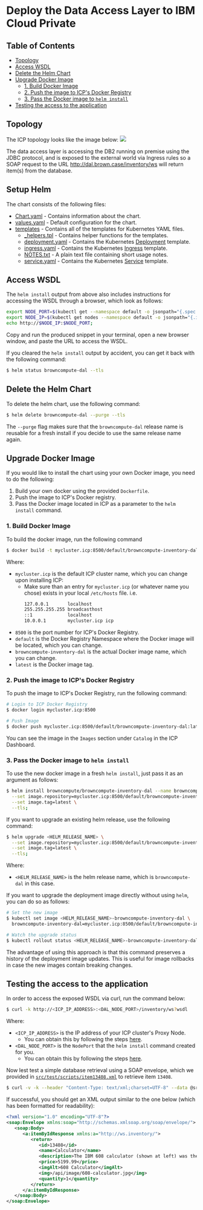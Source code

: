 # Deploy the Data Access Layer to IBM Cloud Private


## Table of Contents
* [Topology](#topology)
* [Access WSDL](#access-wsdl)
* [Delete the Helm Chart](#delete-the-helm-chart)
* [Upgrade Docker Image](#upgrade-docker-image)
  + [1. Build Docker Image](#1-build-docker-image)
  + [2. Push the image to ICP's Docker Registry](#2-push-the-image-to-icps-docker-registry)
  + [3. Pass the Docker image to `helm install`](#3-pass-the-docker-image-to-helm-install)
* [Testing the access to the application](#testing-the-access-to-the-application)

## Topology
The ICP topology looks like the image below:
![](dal-on-icp.png)

The data access layer is accessing the DB2 running on premise using the JDBC protocol, and is exposed to the external world via Ingress rules so a SOAP request to the URL http://dal.brown.case/inventory/ws will return item(s) from the database.

## Setup Helm
The chart consists of the following files:
* [Chart.yaml](../../chart/browncompute-inventory-dal/Chart.yaml) - Contains information about the chart.
* [values.yaml](../../chart/browncompute-inventory-dal/values.yaml) - Default configuration for the chart.
* [templates](../../chart/browncompute-inventory-dal/templates) - Contains all of the templates for Kubernetes YAML files.
  + [_helpers.tpl](../../chart/browncompute-inventory-dal/templates/_helpers.tpl) - Contains helper functions for the templates.
  + [deployment.yaml](../../chart/browncompute-inventory-dal/templates/deployment.yaml) - Contains the Kubernetes [Deployment](https://kubernetes.io/docs/concepts/workloads/controllers/deployment/) template.
  + [ingress.yaml](../../chart/browncompute-inventory-dal/templates/ingress.yaml) - Contains the Kubernetes [Ingress](https://kubernetes.io/docs/concepts/services-networking/ingress/#what-is-ingress) template.
  + [NOTES.txt](../../chart/browncompute-inventory-dal/templates/NOTES.txt) - A plain text file containing short usage notes.
  + [service.yaml](../../chart/browncompute-inventory-dal/templates/service.yaml) - Contains the Kubernetes [Service](https://kubernetes.io/docs/concepts/services-networking/service/) template.

## Access WSDL
The `helm install` output from above also includes instructions for accessing the WSDL through a browser, which look as follows:
```bash
export NODE_PORT=$(kubectl get --namespace default -o jsonpath="{.spec.ports[0].nodePort}" services dal-browncompute-inventory-dal);
export NODE_IP=$(kubectl get nodes --namespace default -o jsonpath="{.items[0].status.addresses[0].address}");
echo http://$NODE_IP:$NODE_PORT;
```

Copy and run the produced snippet in your terminal, open a new browser window, and paste the URL to access the WSDL.

If you cleared the `helm install` output by accident, you can get it back with the following command:
```bash
$ helm status browncompute-dal --tls
```

## Delete the Helm Chart
To delete the helm chart, use the following command:
```bash
$ helm delete browncompute-dal --purge --tls
```

The `--purge` flag makes sure that the `browncompute-dal` release name is reusable for a fresh install if you decide to use the same release name again.

## Upgrade Docker Image
If you would like to install the chart using your own Docker image, you need to do the following:
1. Build your own docker using the provided `Dockerfile`.
2. Push the image to ICP's Docker registry.
3. Pass the Docker image located in ICP as a parameter to the `helm install` command.

### 1. Build Docker Image
To build the docker image, run the following command
```bash
$ docker build -t mycluster.icp:8500/default/browncompute-inventory-dal:latest .
```

Where:
* `mycluster.icp` is the default ICP cluster name, which you can change upon installing ICP:
  + Make sure than an entry for `mycluster.icp` (or whatever name you chose) exists in your local `/etc/hosts` file. i.e.
    ```bash
    127.0.0.1       localhost
    255.255.255.255 broadcasthost
    ::1             localhost
    10.0.0.1        mycluster.icp icp
    ```
* `8500` is the port number for ICP's Docker Registry.
* `default` is the Docker Registry Namespace where the Docker image will be located, which you can change.
* `browncompute-inventory-dal` is the actual Docker image name, which you can change.
* `latest` is the Docker image tag.

### 2. Push the image to ICP's Docker Registry
To push the image to ICP's Docker Registry, run the following command:
```bash
# Login to ICP Docker Registry
$ docker login mycluster.icp:8500

# Push Image
$ docker push mycluster.icp:8500/default/browncompute-inventory-dal:latest
```

You can see the image in the `Images` section under `Catalog` in the ICP Dashboard.

### 3. Pass the Docker image to `helm install`
To use the new docker image in a fresh `helm install`, just pass it as an argument as follows:
```bash
$ helm install browncompute/browncompute-inventory-dal --name browncompute-dal \
  --set image.repository=mycluster.icp:8500/default/browncompute-inventory-dal \
  --set image.tag=latest \
  --tls;
```

If you want to upgrade an existing helm release, use the following command:
```bash
$ helm upgrade <HELM_RELEASE_NAME> \
  --set image.repository=mycluster.icp:8500/default/browncompute-inventory-dal \
  --set image.tag=latest \
  --tls;
```

Where:
* `<HELM_RELEASE_NAME>` is the helm release name, which is `browncompute-dal` in this case.

If you want to upgrade the deployment image directly without using `helm`, you can do so as follows:
```bash
# Set the new image
$ kubectl set image <HELM_RELEASE_NAME>-browncompute-inventory-dal \
  browncompute-inventory-dal=mycluster.icp:8500/default/browncompute-inventory-dal:latest;

# Watch the upgrade status
$ kubectl rollout status <HELM_RELEASE_NAME>-browncompute-inventory-dal;
```

The advantage of using this approach is that this command preserves a history of the deployment image updates. This is useful for image rollbacks in case the new images contain breaking changes.

## Testing the access to the application
In order to access the exposed WSDL via curl, run the command below:
```bash
$ curl -k http://<ICP_IP_ADDRESS>:<DAL_NODE_PORT>/inventory/ws?wsdl
```

Where:
* `<ICP_IP_ADDRESS>` is the IP address of your ICP cluster's Proxy Node.
  + You can obtain this by following the steps [here](#access-wsdl).
* `<DAL_NODE_PORT>` is the `NodePort` that the `helm install` command created for you.
  + You can obtain this by following the steps [here](#access-wsdl).

Now lest test a simple database retrieval using a SOAP envelope, which we provided in [`src/test/scripts/item13408.xml`](src/test/scripts/item13408.xml) to retrieve item `13408`.

```bash
$ curl -v -k --header "Content-Type: text/xml;charset=UTF-8" --data @src/test/scripts/item13408.xml http://<ICP_IP_ADDRESS>:<DAL_NODE_PORT>/inventory/ws
```

If successful, you should get an XML output similar to the one below (which has been formatted for readability):
```xml
<?xml version="1.0" encoding="UTF-8"?>
<soap:Envelope xmlns:soap="http://schemas.xmlsoap.org/soap/envelope/">
   <soap:Body>
      <a:itemByIdResponse xmlns:a="http://ws.inventory/">
         <return>
            <id>13408</id>
            <name>Calculator</name>
            <description>The IBM 608 calculator (shown at left) was the first completely transistorized computer available for commercial installation. Announced in April 1955, the 608 began the transition of IBM s line of small and intermediate electronic calculators from vacuum tube to transistor operation. It contained more than 3,000 transistors -- tiny germanium devices no bigger than a paper clip -- and magnetic cores -- doughnut-shaped objects slightly larger than a pinhead, in the first known use of transistors and cores together in a computer. The magnetic cores could remember information indefinitely and recall it in a few millionths of a second, and made up the machine s internal storage or memory.&lt;br&gt;The 608 s transistors made possible a 50 percent reduction in physical size and a 90 percent reduction in power requirements over comparable vacuum tube models. The machine could perform 4,500 additions a second, a computing speed 2.5 times faster than IBM s Type 607 calculator introduced only two years before. It could multiply two 9-digit numbers and derive the 18-digit product in 11 one-thousandths of a second, and divide an 18-digit number by a nine-digit number to produce the nine-digit quotient in just 13 one-thousandths of a second. The associated IBM 535 card read punch (shown at right) was used for both input and output, and was designed to permit a card to be calculated and the results punched while passing through the machine at the rate of 155 cards per minute.&lt;br&gt;In 1957, customers could purchase the 608 for $83,210 (or rent it for $1,760 a month) and the 535 for $44,838 (or rent it for $715 a month). The 608 was withdrawn from marketing in April 1959.</description>
            <price>5199.99</price>
            <imgAlt>608 Calculator</imgAlt>
            <img>/api/image/608-calculator.jpg</img>
            <quantity>1</quantity>
         </return>
      </a:itemByIdResponse>
   </soap:Body>
</soap:Envelope>
```
